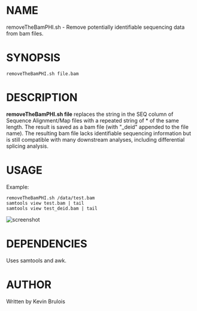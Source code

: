 # NAME

removeTheBamPHI.sh - Remove potentially identifiable sequencing data from bam files. 

# SYNOPSIS

    removeTheBamPHI.sh file.bam 

# DESCRIPTION

**removeTheBamPHI.sh file** replaces the string in the SEQ column of 
Sequence Alignment/Map files with a repeated string of * of the same length. The 
result is saved as a bam file (with "_deid" appended to the file name). The 
resulting bam file lacks identifiable sequencing information but is still 
compatible with many downstream analyses, including differential splicing 
analysis. 

# USAGE

Example:

    removeTheBamPHI.sh /data/test.bam
    samtools view test.bam | tail
    samtools view test_deid.bam | tail 

<img src="https://raw.github.com/kbrulois/removeTheBamPHI/master/data/igv_snapshot_ABCA2_hg38.pdf" alt="screenshot"/>


# DEPENDENCIES

Uses samtools and awk.

# AUTHOR

Written by Kevin Brulois
